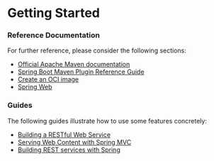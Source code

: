 # Getting Started

### Reference Documentation
For further reference, please consider the following sections:

* [Official Apache Maven documentation](https://maven.apache.org/guides/index.html)
* [Spring Boot Maven Plugin Reference Guide](https://docs.spring.io/spring-boot/docs/3.1.11/maven-plugin/reference/html/)
* [Create an OCI image](https://docs.spring.io/spring-boot/docs/3.1.11/maven-plugin/reference/html/#build-image)
* [Spring Web](https://docs.spring.io/spring-boot/docs/3.1.11/reference/htmlsingle/index.html#web)

### Guides
The following guides illustrate how to use some features concretely:

* [Building a RESTful Web Service](https://spring.io/guides/gs/rest-service/)
* [Serving Web Content with Spring MVC](https://spring.io/guides/gs/serving-web-content/)
* [Building REST services with Spring](https://spring.io/guides/tutorials/rest/)

